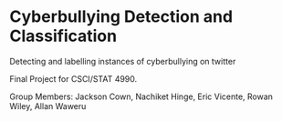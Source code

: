 # Cyberbullying Detection and Classification
 Detecting and labelling instances of cyberbullying on twitter

Final Project for CSCI/STAT 4990.

Group Members: Jackson Cown, Nachiket Hinge, Eric Vicente, Rowan Wiley, Allan Waweru
